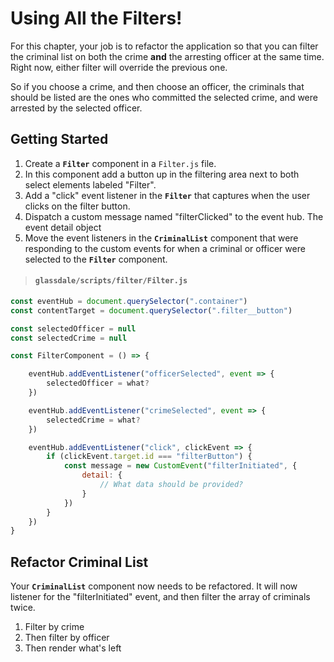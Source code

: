 # Using All the Filters!

For this chapter, your job is to refactor the application so that you can filter the criminal list on both the crime **and** the arresting officer at the same time. Right now, either filter will override the previous one.

So if you choose a crime, and then choose an officer, the criminals that should be listed are the ones who committed the selected crime, and were arrested by the selected officer.

## Getting Started

1. Create a **`Filter`** component in a `Filter.js` file.
1. In this component add a button up in the filtering area next to both select elements labeled "Filter".
1. Add a "click" event listener in the **`Filter`** that captures when the user clicks on the filter button.
1. Dispatch a custom message named "filterClicked" to the event hub. The event detail object
1. Move the event listeners in the **`CriminalList`** component that were responding to the custom events for when a criminal or officer were selected to the **`Filter`** component.

> #### `glassdale/scripts/filter/Filter.js`

```js
const eventHub = document.querySelector(".container")
const contentTarget = document.querySelector(".filter__button")

const selectedOfficer = null
const selectedCrime = null

const FilterComponent = () => {

    eventHub.addEventListener("officerSelected", event => {
        selectedOfficer = what?
    })

    eventHub.addEventListener("crimeSelected", event => {
        selectedCrime = what?
    })

    eventHub.addEventListener("click", clickEvent => {
        if (clickEvent.target.id === "filterButton") {
            const message = new CustomEvent("filterInitiated", {
                detail: {
                    // What data should be provided?
                }
            })
        }
    })
}
```

## Refactor Criminal List

Your **`CriminalList`** component now needs to be refactored. It will now listener for the "filterInitiated" event, and then filter the array of criminals twice.

1. Filter by crime
1. Then filter by officer
1. Then render what's left